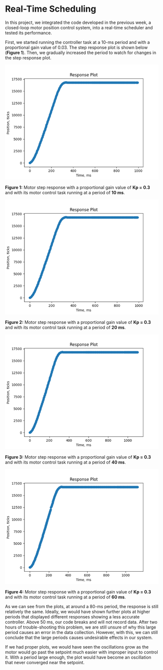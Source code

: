 # Real-Time Scheduling
 
 In this project, we integrated the code developed in the previous week, a closed-loop motor position control system, into a real-time scheduler and tested its performance. 
 
 First, we started running the controller task at a 10-ms period and with a proportional gain value of 0.03. The step response plot is shown below (**Figure 1**). Then, we gradually increased the period to watch for changes in the step response plot.
 
 ![Step response with Kp = 0.3, period = 10 ms](https://github.com/jdlu97/Lab-3/blob/main/src/figure_1.png?raw=true)
 
 **Figure 1:** Motor step response with a proportional gain value of **Kp = 0.3** and with its motor control task running at a period of **10 ms**.
 
 ![Step response with Kp = 0.3, period = 20 ms](https://github.com/jdlu97/Lab-3/blob/main/src/figure_2.png?raw=true)
 
 **Figure 2:** Motor step response with a proportional gain value of **Kp = 0.3** and with its motor control task running at a period of **20 ms**.
 
 ![Step response with Kp = 0.3, period = 40 ms](https://github.com/jdlu97/Lab-3/blob/main/src/figure_3.png?raw=true)
 
 **Figure 3:** Motor step response with a proportional gain value of **Kp = 0.3** and with its motor control task running at a period of **40 ms**.

![Step response with Kp = 0.3, period = 60 ms](https://github.com/jdlu97/Lab-3/blob/main/src/figure_4.png?raw=true)
 
 **Figure 4:** Motor step response with a proportional gain value of **Kp = 0.3** and with its motor control task running at a period of **60 ms**.
 
 As we can see from the plots, at around a 80-ms period, the response is still relatively the same. Ideally, we would have shown further plots at higher periods that displayed different responses showing a less accurate controller. Above 50 ms, our code breaks and will not record data. After two hours of trouble-shooting this problem, we are still unsure of why this large period causes an error in the data collection. However, with this, we can still conclude that the large periods causes undesirable effects in our system. 

 If we had proper plots, we would have seen the oscillations grow as the motor would go past the setpoint much easier with improper input to control it. With a period large enough, the plot would have become an oscillation that never converged near the setpoint. 